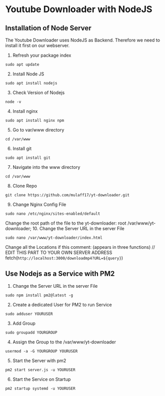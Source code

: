 # Youtube Downloader with NodeJS

## Installation of Node Server
The Youtube Downloader uses NodeJS as Backend. Therefore we need to install it first on our webserver.
1. Refresh your package index 
``` 
sudo apt update
```
2. Install Node JS
```
sudo apt install nodejs
```
3. Check Version of Nodejs
```
node -v
```
4. Install nginx
```
sudo apt install nginx npm
```
5. Go to var/www directory 
```
cd /var/www
```
6. Install git
```
sudo apt install git
```
7. Navigate into the www directory
```
cd /var/www
```
8. Clone Repo
```
git clone https://github.com/mulaff17/yt-downloader.git
```
9. Change Nginx Config File
```
sudo nano /etc/nginx/sites-enabled/default
```
Change the root path of the file to the yt-downloader:
root /var/www/yt-downloader;
10. Change the Server URL in the server File
```
sudo nano /var/www/yt-downloader/index.html
```
Change all the Locations if this comment: (appears in three functions)
// EDIT THIS PART TO YOUR OWN SERVER ADDRESS
fetch(`http://localhost:3000/downloadmp4?URL=${query}`)

## Use Nodejs as a Service with PM2

1. Change the Server URL in the server File
```
sudo npm install pm2@latest -g
```
2. Create a dedicated User for PM2 to run Service
```
sudo adduser YOURUSER
```

3. Add Group
```
sudo groupadd YOURGROUP

```

4. Assign the Group to the /var/www/yt-downloader 
```
usermod -a -G YOURGROUP YOURUSER
```

5. Start the Server with pm2 
```
pm2 start server.js -u YOURUSER
```
6. Start the Service on Startup
```
pm2 startup systemd -u YOURUSER
```



